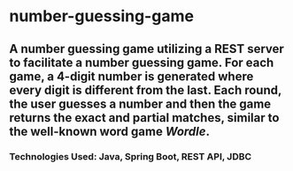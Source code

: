 # number-guessing-game

## A number guessing game utilizing a REST server to facilitate a number guessing game. For each game, a 4-digit number is generated where every digit is different from the last. Each round, the user guesses a number and then the game returns the exact and partial matches, similar to the well-known word game _Wordle_.

### Technologies Used: Java, Spring Boot, REST API, JDBC
